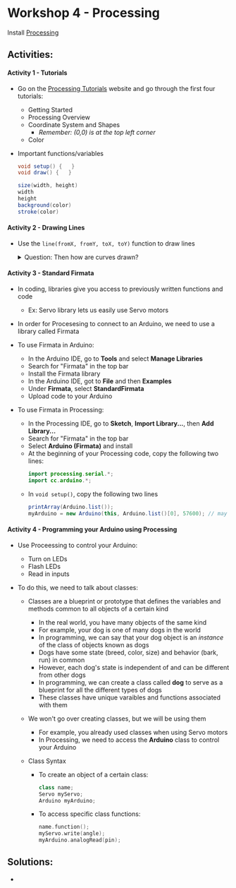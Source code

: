 # Workshop 4 - Processing

Install [Processing](https://processing.org/download/)

## Activities:

#### Activity 1 - Tutorials
* Go on the [Processing Tutorials](https://processing.org/tutorials/) website and go through the first four tutorials:

  - Getting Started
  - Processing Overview
  - Coordinate System and Shapes
    - *Remember: (0,0) is at the top left corner*
  - Color

* Important functions/variables

    ```java
    void setup() {   }
    void draw() {   }
    
    size(width, height)
    width
    height
    background(color)
    stroke(color)
    ```

#### Activity 2 - Drawing Lines
* Use the `line(fromX, fromY, toX, toY)` function to draw lines

    <details>
    <summary>Question: Then how are curves drawn?</summary>
    <br>
    Curves are just a set of points with lines drawn between them! This is what we will use to plot our Pulse Ox signal!
    <br>
    </details>

#### Activity 3 - Standard Firmata
* In coding, libraries give you access to previously written functions and code
  - Ex: Servo library lets us easily use Servo motors

* In order for Procesesing to connect to an Arduino, we need to use a library called Firmata

* To use Firmata in Arduino:
  - In the Arduino IDE, go to **Tools** and select **Manage Libraries**
  - Search for "Firmata" in the top bar
  - Install the Firmata library
  - In the Arduino IDE, got to **File** and then **Examples**
  - Under **Firmata**, select **StandardFirmata**
  - Upload code to your Arduino

* To use Firmata in Processing:
  - In the Processing IDE, go to **Sketch**, **Import Library...**, then **Add Library...**
  - Search for "Firmata" in the top bar
  - Select **Arduino (Firmata)** and install
  - At the beginning of your Processing code, copy the following two lines:
    ```java
    import processing.serial.*;
    import cc.arduino.*;
    ```
  - In `void setup()`, copy the following two lines
    ```java
    printArray(Arduino.list());
    myArduino = new Arduino(this, Arduino.list()[0], 57600); // may need to change index value
    ```

#### Activity 4 - Programming your Arduino using Processing
* Use Proceessing to control your Arduino:
  - Turn on LEDs
  - Flash LEDs
  - Read in inputs

* To do this, we need to talk about classes:
  - Classes are a blueprint or prototype that defines the variables and methods common to all objects of a certain kind
    - In the real world, you have many objects of the same kind
    - For example, your dog is one of many dogs in the world
    - In programming, we can say that your dog object is an *instance* of the class of objects known as dogs
    - Dogs have some state (breed, color, size) and behavior (bark, run) in common
    - However, each dog's state is independent of and can be different from other dogs
    - In programming, we can create a class called **dog** to serve as a blueprint for all the different types of dogs
    - These classes have unique varaibles and functions associated with them
  
  - We won't go over creating classes, but we will be using them
    - For example, you already used classes when using Servo motors
    - In Processing, we need to access the **Arduino** class to control your Arduino
    
  - Class Syntax
    - To create an object of a certain class:
      ```java
      class name;
      Servo myServo;
      Arduino myArduino;
      ```
    - To access specific class functions:
      ```c++
      name.function();
      myServo.write(angle);
      myArduino.analogRead(pin);
      ```

## Solutions:
* 
